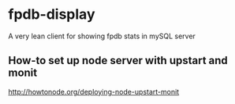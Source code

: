 fpdb-display
============

A very lean client for showing fpdb stats in mySQL server

How-to set up node server with upstart and monit
------------------------------------------------

http://howtonode.org/deploying-node-upstart-monit
